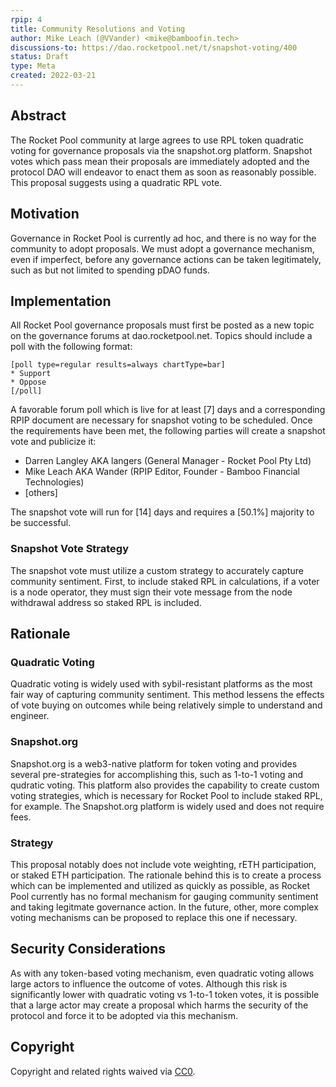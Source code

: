 ```yaml
---
rpip: 4
title: Community Resolutions and Voting
author: Mike Leach (@VVander) <mike@bamboofin.tech>
discussions-to: https://dao.rocketpool.net/t/snapshot-voting/400
status: Draft
type: Meta
created: 2022-03-21
---
```


## Abstract
The Rocket Pool community at large agrees to use RPL token quadratic voting for governance proposals via the snapshot.org platform. Snapshot votes which pass mean their proposals are immediately adopted and the protocol DAO will endeavor to enact them as soon as reasonably possible. This proposal suggests using a quadratic RPL vote.

## Motivation
Governance in Rocket Pool is currently ad hoc, and there is no way for the community to adopt proposals. We must adopt a governance mechanism, even if imperfect, before any governance actions can be taken legitimately, such as but not limited to spending pDAO funds.

## Implementation
  
All Rocket Pool governance proposals must first be posted as a new topic on the governance forums at dao.rocketpool.net. Topics should include a poll with the following format:

```
[poll type=regular results=always chartType=bar]
* Support
* Oppose
[/poll]
```
A favorable forum poll which is live for at least [7] days and a corresponding RPIP document are necessary for snapshot voting to be scheduled. Once the requirements have been met, the following parties will create a snapshot vote and publicize it:

- Darren Langley AKA langers (General Manager - Rocket Pool Pty Ltd)
- Mike Leach AKA Wander (RPIP Editor, Founder - Bamboo Financial Technologies)
- [others]

The snapshot vote will run for [14] days and requires a [50.1%] majority to be successful.

### Snapshot Vote Strategy

The snapshot vote must utilize a custom strategy to accurately capture community sentiment. First, to include staked RPL in calculations, if a voter is a node operator, they must sign their vote message from the node withdrawal address so staked RPL is included. 

## Rationale

### Quadratic Voting

Quadratic voting is widely used with sybil-resistant platforms as the most fair way of capturing community sentiment. This method lessens the effects of vote buying on outcomes while being relatively simple to understand and engineer.

### Snapshot.org

Snapshot.org is a web3-native platform for token voting and provides several pre-strategies for accomplishing this, such as 1-to-1 voting and qudratic voting. This platform also provides the capability to create custom voting strategies, which is necessary for Rocket Pool to include staked RPL, for example. The Snapshot.org platform is widely used and does not require fees.

### Strategy

This proposal notably does not include vote weighting, rETH participation, or staked ETH participation. The rationale behind this is to create a process which can be implemented and utilized as quickly as possible, as Rocket Pool currently has no formal mechanism for gauging community sentiment and taking legitmate governance action. In the future, other, more complex voting mechanisms can be proposed to replace this one if necessary.

## Security Considerations
As with any token-based voting mechanism, even quadratic voting allows large actors to influence the outcome of votes. Although this risk is significantly lower with quadratic voting vs 1-to-1 token votes, it is possible that a large actor may create a proposal which harms the security of the protocol and force it to be adopted via this mechanism.

## Copyright
Copyright and related rights waived via [CC0](https://creativecommons.org/publicdomain/zero/1.0/).
